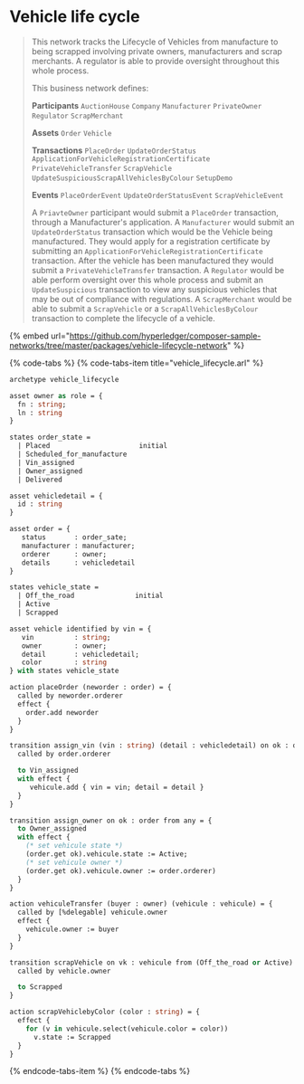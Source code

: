# Vehicle life cycle

> This network tracks the Lifecycle of Vehicles from manufacture to being scrapped involving private owners, manufacturers and scrap merchants. A regulator is able to provide oversight throughout this whole process.
>
> This business network defines:
>
> **Participants** `AuctionHouse` `Company` `Manufacturer` `PrivateOwner` `Regulator` `ScrapMerchant`
>
> **Assets** `Order` `Vehicle`
>
> **Transactions** `PlaceOrder` `UpdateOrderStatus` `ApplicationForVehicleRegistrationCertificate` `PrivateVehicleTransfer` `ScrapVehicle` `UpdateSuspiciousScrapAllVehiclesByColour` `SetupDemo`
>
> **Events** `PlaceOrderEvent` `UpdateOrderStatusEvent` `ScrapVehicleEvent`
>
> A `PriavteOwner` participant would submit a `PlaceOrder` transaction, through a Manufacturer's application. A `Manufacturer` would submit an `UpdateOrderStatus` transaction which would be the Vehicle being manufactured. They would apply for a registration certificate by submitting an `ApplicationForVehicleRegistrationCertificate` transaction. After the vehicle has been manufactured they would submit a `PrivateVehicleTransfer` transaction. A `Regulator` would be able perform oversight over this whole process and submit an `UpdateSuspicious` transaction to view any suspicious vehicles that may be out of compliance with regulations. A `ScrapMerchant` would be able to submit a `ScrapVehicle` or a `ScrapAllVehiclesByColour` transaction to complete the lifecycle of a vehicle.

{% embed url="https://github.com/hyperledger/composer-sample-networks/tree/master/packages/vehicle-lifecycle-network" %}

{% code-tabs %}
{% code-tabs-item title="vehicle\_lifecycle.arl" %}
```ocaml
archetype vehicle_lifecycle

asset owner as role = {
  fn : string;
  ln : string
}

states order_state =
  | Placed                      initial
  | Scheduled_for_manufacture
  | Vin_assigned
  | Owner_assigned
  | Delivered

asset vehicledetail = {
  id : string
}

asset order = {
   status       : order_sate;
   manufacturer : manufacturer;
   orderer      : owner;
   details      : vehicledetail
}

states vehicle_state =
  | Off_the_road               initial
  | Active
  | Scrapped

asset vehicle identified by vin = {
   vin          : string;
   owner        : owner;
   detail       : vehicledetail;
   color        : string
} with states vehicle_state

action placeOrder (neworder : order) = {
  called by neworder.orderer
  effect {
    order.add neworder
  }
}

transition assign_vin (vin : string) (detail : vehicledetail) on ok : order from Placed = {
  called by order.orderer

  to Vin_assigned
  with effect {
     vehicule.add { vin = vin; detail = detail }
  }
}

transition assign_owner on ok : order from any = {
  to Owner_assigned
  with effect {
    (* set vehicule state *)
    (order.get ok).vehicule.state := Active;
    (* set vehicule owner *)
    (order.get ok).vehicule.owner := order.orderer)
  }
}

action vehiculeTransfer (buyer : owner) (vehicule : vehicule) = {
  called by [%delegable] vehicule.owner
  effect {
    vehicule.owner := buyer
  }
}

transition scrapVehicle on vk : vehicule from (Off_the_road or Active) = {
  called by vehicle.owner

  to Scrapped
}

action scrapVehiclebyColor (color : string) = {
  effect {
    for (v in vehicule.select(vehicule.color = color))
      v.state := Scrapped
  }
}

```
{% endcode-tabs-item %}
{% endcode-tabs %}



